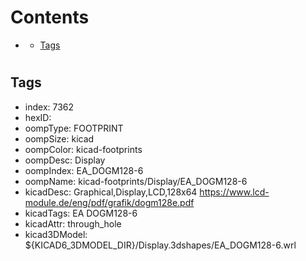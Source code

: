 



Contents
========

* [](#)
	* [Tags](#tags)

# 

## Tags

- index: 7362
- hexID: 
- oompType: FOOTPRINT
- oompSize: kicad
- oompColor: kicad-footprints
- oompDesc: Display
- oompIndex: EA_DOGM128-6
- oompName: kicad-footprints/Display/EA_DOGM128-6
- kicadDesc: Graphical,Display,LCD,128x64 https://www.lcd-module.de/eng/pdf/grafik/dogm128e.pdf
- kicadTags: EA DOGM128-6
- kicadAttr: through_hole
- kicad3DModel: ${KICAD6_3DMODEL_DIR}/Display.3dshapes/EA_DOGM128-6.wrl
